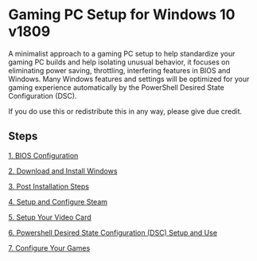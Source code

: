 # Gaming PC Setup for Windows 10 v1809
A minimalist approach to a gaming PC setup to help standardize your gaming PC builds and help isolating unusual behavior, it focuses on eliminating power saving, throttling, interfering features in BIOS and Windows. Many Windows features and settings will be optimized for your gaming experience automatically by the PowerShell Desired State Configuration (DSC).

If you do use this or redistribute this in any way, please give due credit.

## Steps
[1. BIOS Configuration](BIOS/README.md)

[2. Download and Install Windows](INSTALLWIN/README.md)

[3. Post Installation Steps](POSTINSTALL/README.md)

[4. Setup and Configure Steam](STEAM/README.md)

[5. Setup Your Video Card](VIDEOCARD/README.md)

[6. Powershell Desired State Configuration (DSC) Setup and Use](PSDSC/README.md)

[7. Configure Your Games](GAMECONFIG/README.md)
